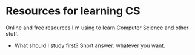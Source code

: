 # Resources for learning CS
Online and free resources I'm using to learn Computer Science and other stuff.

- What should I study first?
Short answer: whatever you want.